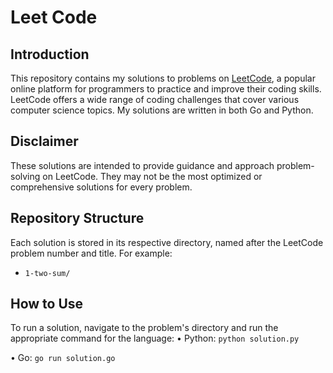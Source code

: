 # Leet Code

## Introduction

This repository contains my solutions to problems on [LeetCode](https://leetcode.com/),
a popular online platform for programmers to practice and improve their coding skills.
LeetCode offers a wide range of coding challenges that cover various computer science topics.
My solutions are written in both Go and Python.

## Disclaimer

These solutions are intended to provide guidance and approach problem-solving on LeetCode.
They may not be the most optimized or comprehensive solutions for every problem.

## Repository Structure

Each solution is stored in its respective directory, named after the LeetCode problem number and title.
For example:

-  `1-two-sum/`

## How to Use
To run a solution, navigate to the problem's directory and run the appropriate command for the language:
•  Python: `python solution.py`

•  Go: `go run solution.go`

